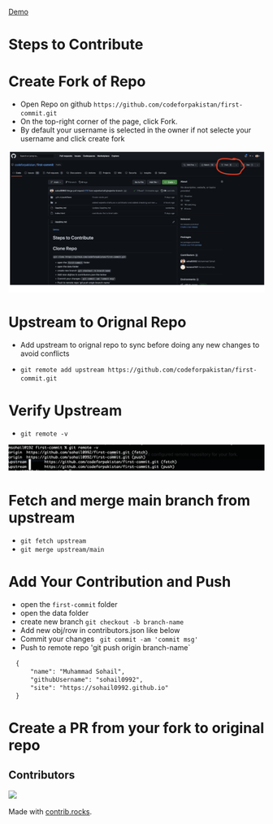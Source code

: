 [Demo](https://codeforpakistan.github.io/first-commit/)

# Steps to Contribute

# Create Fork of Repo

 - Open Repo on github `https://github.com/codeforpakistan/first-commit.git`
 - On the top-right corner of the page, click Fork.
 - By default your username is selected in the owner if not selecte your username and click create fork

![fork](./assets/fork.png)

# Upstream to Orignal Repo

- Add upstream to orignal repo to sync before doing any new changes to avoid conflicts

- `git remote add upstream https://github.com/codeforpakistan/first-commit.git`


# Verify Upstream

- `git remote -v`


![upsteam](./assets/upstream.png)


# Fetch and merge main branch from upstream

- `git fetch upstream`
- `git merge upstream/main`

# Add Your Contribution and Push

- open the `first-commit` folder
- open the data folder
- create new branch `git checkout -b branch-name`
- Add new obj/row in contributors.json like below
- Commit your changes ` git commit -am 'commit msg'`
- Push to remote repo 'git push origin branch-name`

```
  {
      "name": "Muhammad Sohail",
      "githubUsername": "sohail0992",
      "site": "https://sohail0992.github.io"
  }
```

# Create a PR from your fork to original repo

## Contributors

<a href="https://github.com/codeforpakistan/first-commit/graphs/contributors">
  <img src="https://contrib.rocks/image?repo=codeforpakistan/first-commit" />
</a>

Made with [contrib.rocks](https://contrib.rocks).
